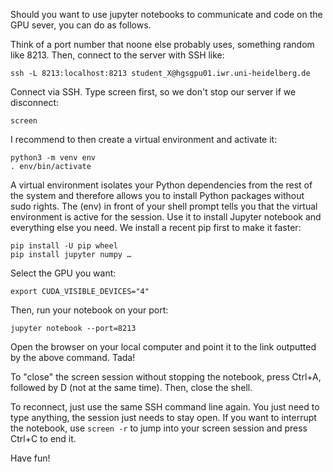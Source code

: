 Should you want to use jupyter notebooks to communicate and code on the GPU sever, you can do as follows.

Think of a port number that noone else probably uses, something random like 8213. Then, connect to the server with SSH like:

    ssh -L 8213:localhost:8213 student_X@hgsgpu01.iwr.uni-heidelberg.de

Connect via SSH. Type screen first, so we don't stop our server if we disconnect:

    screen
  
I recommend to then create a virtual environment and activate it:

    python3 -m venv env
    . env/bin/activate
  
A virtual environment isolates your Python dependencies from the rest of the system and therefore allows you to install Python packages without sudo rights.
The (env) in front of your shell prompt tells you that the virtual environment is active for the session.
Use it to install Jupyter notebook and everything else you need. We install a recent pip first to make it faster:

    pip install -U pip wheel
    pip install jupyter numpy …

Select the GPU you want:

    export CUDA_VISIBLE_DEVICES="4"

Then, run your notebook on your port:

    jupyter notebook --port=8213
  
Open the browser on your local computer and point it to the link outputted by the above command. Tada!

To "close" the screen session without stopping the notebook, press Ctrl+A, followed by D (not at the same time).
Then, close the shell.

To reconnect, just use the same SSH command line again. You just need to type anything, the session just needs to stay open.
If you want to interrupt the notebook, use ``screen -r`` to jump into your screen session and press Ctrl+C to end it.

Have fun!
